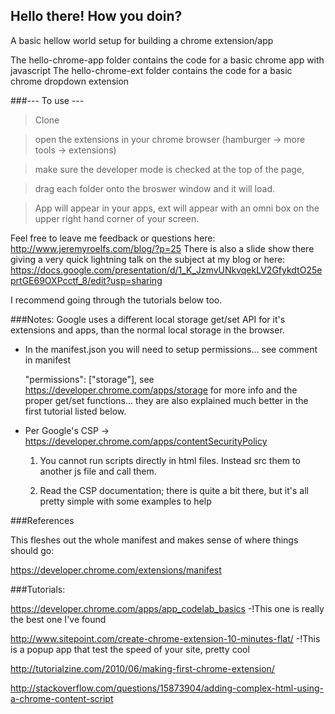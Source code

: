 ## Hello there! How you doin?
A basic hellow world setup for building a chrome extension/app

The hello-chrome-app folder contains the code for a basic chrome app with javascript
The hello-chrome-ext folder contains the code for a basic chrome dropdown extension

###--- To use --- 
>Clone

>open the extensions in your chrome browser (hamburger -> more tools -> extensions)

>make sure the developer mode is checked at the top of the page, 

>drag each folder onto the broswer window and it will load. 

>App will appear in your apps, ext will appear with an omni box on the upper right hand corner of your screen.

Feel free to leave me feedback or questions here: http://www.jeremyroelfs.com/blog/?p=25
There is also a slide show there giving a very quick lightning talk on the subject at my blog or here:
https://docs.google.com/presentation/d/1_K_JzmvUNkvqekLV2GfykdtO25eprtGE69OXPcctf_8/edit?usp=sharing

I recommend going through the tutorials below too.

###Notes:
Google uses a different local storage get/set API for it's extensions and apps, than the normal local storage in the browser.
- In the manifest.json you will need to setup permissions... see comment in manifest

  "permissions": ["storage"],
  see https://developer.chrome.com/apps/storage for more info and the proper get/set functions... they are also explained much better in the first tutorial listed below.

- Per Google's CSP -> https://developer.chrome.com/apps/contentSecurityPolicy
  
  1) You cannot run scripts directly in html files. Instead src them to another js file and call them.

  2) Read the CSP documentation; there is quite a bit there, but it's all pretty simple with some examples to help



###References

This fleshes out the whole manifest and makes sense of where things should go:

https://developer.chrome.com/extensions/manifest


###Tutorials:

https://developer.chrome.com/apps/app_codelab_basics  -!This one is really the best one I've found

http://www.sitepoint.com/create-chrome-extension-10-minutes-flat/ -!This is a popup app that test the speed of your site, pretty cool

http://tutorialzine.com/2010/06/making-first-chrome-extension/

http://stackoverflow.com/questions/15873904/adding-complex-html-using-a-chrome-content-script

